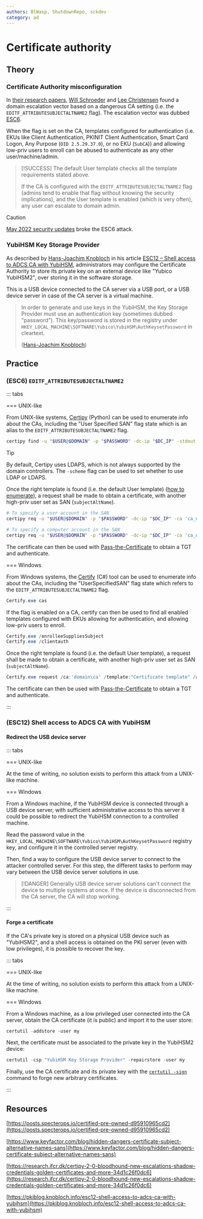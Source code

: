 ```yaml
---
authors: BlWasp, ShutdownRepo, sckdev
category: ad
---
```


# Certificate authority

## Theory

### Certificate Authority misconfiguration

In [their research papers](https://posts.specterops.io/certified-pre-owned-d95910965cd2), [Will Schroeder](https://twitter.com/harmj0y) and [Lee Christensen](https://twitter.com/tifkin_) found a domain escalation vector based on a dangerous CA setting (i.e. the `EDITF_ATTRIBUTESUBJECTALTNAME2` flag). The escalation vector was dubbed [ESC6](https://posts.specterops.io/certified-pre-owned-d95910965cd2#2a56).

When the flag is set on the CA, templates configured for authentication (i.e. EKUs like Client Authentication, PKINIT Client Authentication, Smart Card Logon, Any Purpose (`OID 2.5.29.37.0`), or no EKU (`SubCA`)) and allowing low-priv users to enroll can be abused to authenticate as any other user/machine/admin.

> [!SUCCESS]
> The default User template checks all the template requirements stated above.
>
> If the CA is configured with the `EDITF_ATTRIBUTESUBJECTALTNAME2` flag (admins tend to enable that flag without knowing the security implications), and the User template is enabled (which is very often), any user can escalate to domain admin.

> [!CAUTION]
> [May 2022 security updates](https://msrc.microsoft.com/update-guide/vulnerability/CVE-2022-26923) broke the ESC6 attack.


### YubiHSM Key Storage Provider

As described by [Hans-Joachim Knobloch](https://twitter.com/hajoknobloch) in his article [ESC12 – Shell access to ADCS CA with YubiHSM](https://pkiblog.knobloch.info/esc12-shell-access-to-adcs-ca-with-yubihsm), administrators may configure the Certificate Authority to store its private key on an external device like "Yubico YubiHSM2", over storing it in the software storage.

This is a USB device connected to the CA server via a USB port, or a USB device server in case of the CA server is a virtual machine. 

> In order to generate and use keys in the YubiHSM, the Key Storage Provider must use an authentication key (sometimes dubbed "password"). This key/password is stored in the registry under `HKEY_LOCAL_MACHINE\SOFTWARE\Yubico\YubiHSM\AuthKeysetPassword` in cleartext. 
>  
> ([Hans-Joachim Knobloch](https://pkiblog.knobloch.info/esc12-shell-access-to-adcs-ca-with-yubihsm))

## Practice

### (ESC6) `EDITF_ATTRIBUTESUBJECTALTNAME2`

::: tabs

=== UNIX-like

From UNIX-like systems, [Certipy](https://github.com/ly4k/Certipy) (Python) can be used to enumerate info about the CAs, including the "User Specified SAN" flag state which is an alias to the `EDITF_ATTRIBUTESUBJECTALTNAME2` flag.

```bash
certipy find -u "$USER@$DOMAIN" -p "$PASSWORD" -dc-ip "$DC_IP" -stdout | grep "User Specified SAN"
```

> [!TIP]
> By default, Certipy uses LDAPS, which is not always supported by the domain controllers. The `-scheme` flag can be used to set whether to use LDAP or LDAPS.

Once the right template is found (i.e. the default User template) ([how to enumerate](./#attack-paths)), a request shall be made to obtain a certificate, with another high-priv user set as SAN (`subjectAltName`).

```bash
# To specify a user account in the SAN
certipy req -u "$USER@$DOMAIN" -p "$PASSWORD" -dc-ip "$DC_IP" -ca 'ca_name' -template 'vulnerable template' -upn 'domain admin'

# To specify a computer account in the SAN
certipy req -u "$USER@$DOMAIN" -p "$PASSWORD" -dc-ip "$DC_IP" -ca 'ca_name' -template 'vulnerable template' -dns 'dc.domain.local'
```

The certificate can then be used with [Pass-the-Certificate](../kerberos/pass-the-certificate.md) to obtain a TGT and authenticate.


=== Windows

From Windows systems, the [Certify](https://github.com/GhostPack/Certify) (C#) tool can be used to enumerate info about the CAs, including the "UserSpecifiedSAN" flag state which refers to the `EDITF_ATTRIBUTESUBJECTALTNAME2` flag.

```powershell
Certify.exe cas
```

If the flag is enabled on a CA, certify can then be used to find all enabled templates configured with EKUs allowing for authentication, and allowing low-priv users to enroll.

```powershell
Certify.exe /enrolleeSuppliesSubject
Certify.exe /clientauth
```

Once the right template is found (i.e. the default User template), a request shall be made to obtain a certificate, with another high-priv user set as SAN (`subjectAltName`).

```powershell
Certify.exe request /ca:'domain\ca' /template:"Certificate template" /altname:"admin"
```

The certificate can then be used with [Pass-the-Certificate](../kerberos/pass-the-certificate.md) to obtain a TGT and authenticate.

:::


### (ESC12) Shell access to ADCS CA with YubiHSM 

#### Redirect the USB device server

::: tabs

=== UNIX-like

At the time of writing, no solution exists to perform this attack from a UNIX-like machine.


=== Windows

From a Windows machine, if the YubiHSM device is connected through a USB device server, with sufficient administrative access to this server it could be possible to redirect the YubiHSM connection to a controlled machine.

Read the password value in the `HKEY_LOCAL_MACHINE\SOFTWARE\Yubico\YubiHSM\AuthKeysetPassword` registry key, and configure it in the controlled server registry.

Then, find a way to configure the USB device server to connect to the attacker controlled server. For this step, the different tasks to perform may vary between the USB device server solutions in use.

> [!DANGER]
> Generally USB device server solutions can't connect the device to multiple systems at once. If the device is disconnected from the CA server, the CA will stop working.

:::


#### Forge a certificate

If the CA's private key is stored on a physical USB device such as "YubiHSM2", and a shell access is obtained on the PKI server (even with low privileges), it is possible to recover the key.

::: tabs

=== UNIX-like

At the time of writing, no solution exists to perform this attack from a UNIX-like machine.


=== Windows

From a Windows machine, as a low privileged user connected into the CA server, obtain the CA certificate (it is public) and import it to the user store:

```powershell
certutil -addstore -user my 
```

Next, the certificate must be associated to the private key in the YubiHSM2 device:

```powershell
certutil -csp "YubiHSM Key Storage Provider" -repairstore -user my 
```

Finally, use the CA certificate and its private key with the [`certutil -sign`](https://learn.microsoft.com/fr-fr/windows-server/administration/windows-commands/certutil#-sign) command to forge new arbitrary certificates.

:::


## Resources

[https://posts.specterops.io/certified-pre-owned-d95910965cd2](https://posts.specterops.io/certified-pre-owned-d95910965cd2)

[https://www.keyfactor.com/blog/hidden-dangers-certificate-subject-alternative-names-sans](https://www.keyfactor.com/blog/hidden-dangers-certificate-subject-alternative-names-sans)

[https://research.ifcr.dk/certipy-2-0-bloodhound-new-escalations-shadow-credentials-golden-certificates-and-more-34d1c26f0dc6](https://research.ifcr.dk/certipy-2-0-bloodhound-new-escalations-shadow-credentials-golden-certificates-and-more-34d1c26f0dc6)

[https://pkiblog.knobloch.info/esc12-shell-access-to-adcs-ca-with-yubihsm](https://pkiblog.knobloch.info/esc12-shell-access-to-adcs-ca-with-yubihsm)